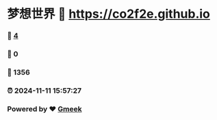 # 梦想世界 :link: https://co2f2e.github.io 
### :page_facing_up: [4](https://co2f2e.github.io/tag.html) 
### :speech_balloon: 0 
### :hibiscus: 1356 
### :alarm_clock: 2024-11-11 15:57:27 
### Powered by :heart: [Gmeek](https://github.com/Meekdai/Gmeek)
